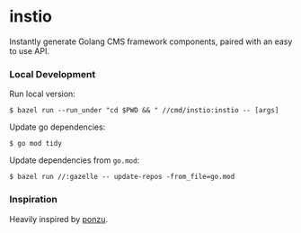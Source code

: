 # instio

Instantly generate Golang CMS framework components, paired with an easy to use API.

### Local Development

Run local version:

```
$ bazel run --run_under "cd $PWD && " //cmd/instio:instio -- [args]
```

Update go dependencies:

```
$ go mod tidy
```

Update dependencies from `go.mod`:

```
$ bazel run //:gazelle -- update-repos -from_file=go.mod
```

### Inspiration

Heavily inspired by [ponzu](https://github.com/ponzu-cms/ponzu).